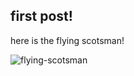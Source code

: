 ## first post!

here is the flying scotsman!

![flying-scotsman](https://en.wikipedia.org/wiki/File:Shropshire_Scotsman.jpg)
